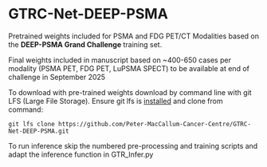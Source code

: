 # GTRC-Net-DEEP-PSMA
Pretrained weights included for PSMA and FDG PET/CT Modalities based on the <b>DEEP-PSMA Grand Challenge</b> training set.

Final weights included in manuscript based on ~400-650 cases per modality (PSMA PET, FDG PET, LuPSMA SPECT) to be available at end of challenge in September 2025


To download with pre-trained weights download by command line with git LFS (Large File Storage). Ensure git lfs is [installed](https://docs.github.com/en/repositories/working-with-files/managing-large-files/installing-git-large-file-storage) and clone from command:
```
git lfs clone https://github.com/Peter-MacCallum-Cancer-Centre/GTRC-Net-DEEP-PSMA.git
```


To run inference skip the numbered pre-processing and training scripts and adapt the inference function in GTR_Infer.py

